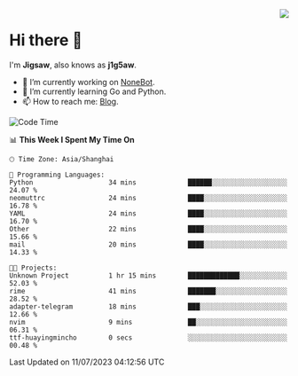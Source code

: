 <a href="#">
  <img align="right" src="https://github-readme-stats.vercel.app/api?username=j1g5awi&count_private=true&show_icons=true&title_color=80070B&text_color=B3B3B3&bg_color=212121&icon_color=80070B" />
</a>

# Hi there 👋

I'm **Jigsaw**, also knows as **j1g5aw**.

- 🔭 I’m currently working on [NoneBot](https://github.com/nonebot).
- 🌱 I’m currently learning Go and Python.
- 📫 How to reach me: [Blog](https://blog.maddestroyer.xyz/).

<!--START_SECTION:waka-->
![Code Time](http://img.shields.io/badge/Code%20Time-1%2C144%20hrs%204%20mins-blue)

📊 **This Week I Spent My Time On** 

```text
🕑︎ Time Zone: Asia/Shanghai

💬 Programming Languages: 
Python                   34 mins             ██████░░░░░░░░░░░░░░░░░░░   24.07 % 
neomuttrc                24 mins             ████░░░░░░░░░░░░░░░░░░░░░   16.78 % 
YAML                     24 mins             ████░░░░░░░░░░░░░░░░░░░░░   16.70 % 
Other                    22 mins             ████░░░░░░░░░░░░░░░░░░░░░   15.66 % 
mail                     20 mins             ████░░░░░░░░░░░░░░░░░░░░░   14.33 % 

🐱‍💻 Projects: 
Unknown Project          1 hr 15 mins        █████████████░░░░░░░░░░░░   52.03 % 
rime                     41 mins             ███████░░░░░░░░░░░░░░░░░░   28.52 % 
adapter-telegram         18 mins             ███░░░░░░░░░░░░░░░░░░░░░░   12.66 % 
nvim                     9 mins              ██░░░░░░░░░░░░░░░░░░░░░░░   06.31 % 
ttf-huayingmincho        0 secs              ░░░░░░░░░░░░░░░░░░░░░░░░░   00.48 % 
```


 Last Updated on 11/07/2023 04:12:56 UTC
<!--END_SECTION:waka-->
